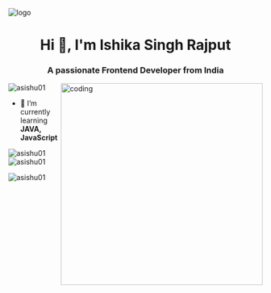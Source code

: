 ![logo](https://github.com/asishu01/Ishika-Singh-Rajput/blob/main/WhatsApp%20Image%202024-08-04%20at%2012.25.50_2fcefda7.jpg)
<h1 align="center">Hi 👋, I'm Ishika Singh Rajput</h1>
<h3 align="center">A passionate Frontend Developer from India</h3>
<img align="right" alt="coding" width="400" src="https://31.media.tumblr.com/4717a813263f471b0def42d70c835ad5/tumblr_mtw0ojDUCQ1ru39xmo1_500.gif">

<p align="left"> <img src="https://komarev.com/ghpvc/?username=asishu01&label=Profile%20views&color=0e75b6&style=flat" alt="asishu01" /> </p>

- 🌱 I’m currently learning **JAVA, JavaScript**



<p><img align="left" src="https://github-readme-stats.vercel.app/api/top-langs?username=asishu01&show_icons=true&locale=en&layout=compact" alt="asishu01" /></p>

<p>&nbsp;<img align="center" src="https://github-readme-stats.vercel.app/api?username=asishu01&show_icons=true&locale=en" alt="asishu01" /></p>

<p><img align="center" src="https://github-readme-streak-stats.herokuapp.com/?user=asishu01&" alt="asishu01" /></p>

